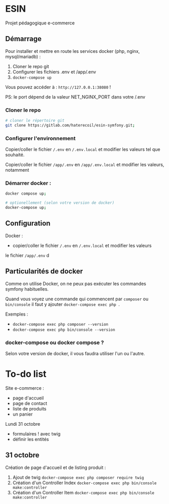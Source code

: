 # ESIN

Projet pédagogique e-commerce

## Démarrage

Pour installer et mettre en route les services docker (php, nginx, mysql/mariadb) :

1. Cloner le repo git
2. Configurer les fichiers .env et /app/.env
3. `docker-compose up`


Vous pouvez accéder à : `http://127.0.0.1:38080` !


PS: le port dépend de la valeur NET_NGINX_PORT dans votre /.env
 

### Cloner le repo

```bash
# cloner le répertoire git
git clone https://gitlab.com/haterecoil/esin-symfony.git;
```

### Configurer l'environnement

Copier/coller le fichier `/.env` en `/.env.local` et modifier les valeurs tel que souhaité.

Copier/coller le fichier `/app/.env` en `/app/.env.local` et modifier les valeurs, notamment 


### Démarrer docker :

```bash
docker compose up;

# optionellement (selon votre version de docker)
docker-compose up;
```

## Configuration

Docker : 
- copier/coller le fichier `/.env` en `/.env.local` et modifier les valeurs

le fichier `/app/.env` d

## Particularités de docker

Comme on utilise Docker, on ne peux pas exécuter les commandes symfony habituelles. 

Quand vous voyez une commande qui commencent par `composer` ou `bin/console` il faut y ajouter `docker-compose exec php `.

Exemples : 
-  `docker-compose exec php composer --version`
-  `docker-compose exec php bin/console --version`


### docker-compose ou docker compose ?

Selon votre version de docker, il vous faudra utiliser l'un ou l'autre. 

# To-do list


Site e-commerce : 
- page d'accueil
- page de contact
- liste de produits
- un panier

Lundi 31 octobre 
- formulaires ! avec twig 
- définir les entités

## 31 octobre

Création de page d'accueil et de listing produit : 
1. Ajout de twig `docker-compose exec php composer require twig`
2. Création d'un Controller Index `docker-compose exec php bin/console make:controller`
3. Création d'un Controller Item `docker-compose exec php bin/console make:controller`